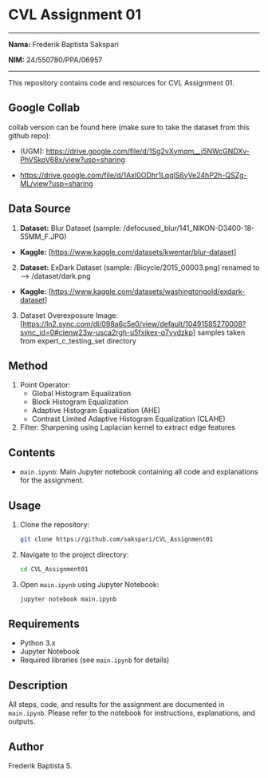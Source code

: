 # CVL Assignment 01

---
**Nama:** Frederik Baptista Sakspari

**NIM:** 24/550780/PPA/06957

---

This repository contains code and resources for CVL Assignment 01.

## Google Collab

collab version can be found here (make sure to take the dataset from this github repo): 
- (UGM): https://drive.google.com/file/d/1Sg2vXymqm__j5NWcGNDXv-PhVSkoV68x/view?usp=sharing

- https://drive.google.com/file/d/1AxI0ODhr1LqqlS6yVe24hP2h-QSZg-ML/view?usp=sharing

## Data Source

1. **Dataset:** Blur Dataset (sample: /defocused_blur/141_NIKON-D3400-18-55MM_F.JPG)
  * **Kaggle:** [https://www.kaggle.com/datasets/kwentar/blur-dataset]

2. **Dataset:** ExDark Dataset (sample: /Bicycle/2015_00003.png) renamed to --> /dataset/dark.png
  * **Kaggle:** [https://www.kaggle.com/datasets/washingtongold/exdark-dataset]

3. Dataset Overexposure Image: [https://ln2.sync.com/dl/098a6c5e0/view/default/10491585270008?sync_id=0#cienw23w-usca2rgh-u5fxikex-q7vydzkp]
   samples taken from expert_c_testing_set directory

## Method

1. Point Operator:
    * Global Histogram Equalization
    * Block Histogram Equalization
    * Adaptive Histogram Equalization (AHE)
    * Contrast Limited Adaptive Histogram Equalization (CLAHE)
2. Filter: Sharpening using Laplacian kernel to extract edge features

## Contents

- `main.ipynb`: Main Jupyter notebook containing all code and explanations for the assignment.

## Usage

1. Clone the repository:
    ```bash
    git clone https://github.com/sakspari/CVL_Assignment01
    ```
2. Navigate to the project directory:
    ```bash
    cd CVL_Assignment01
    ```
3. Open `main.ipynb` using Jupyter Notebook:
    ```bash
    jupyter notebook main.ipynb
    ```

## Requirements

- Python 3.x
- Jupyter Notebook
- Required libraries (see `main.ipynb` for details)

## Description

All steps, code, and results for the assignment are documented in `main.ipynb`. Please refer to the notebook for instructions, explanations, and outputs.

## Author

Frederik Baptista S.

